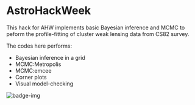 # AstroHackWeek

This hack for AHW implements basic Bayesian inference and MCMC to peform the profile-fitting of cluster weak lensing data from CS82 survey.

The codes here performs:

- Bayesian inference in a grid
- MCMC:Metropolis
- MCMC:emcee
- Corner plots
- Visual model-checking

![badge-img](https://img.shields.io/badge/Made%20at-%23AstroHackWeek-8063d5.svg?style=flat)
